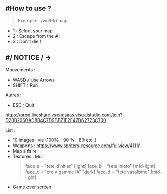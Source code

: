 #How to use ?              
--------------------------
>Exemple : ./wolf3d map

- 1 : Select your map
- 2 : Escape from the AI
- 3 : Don't die !

#/ NOTICE / ->             
--------------------------
Mouvements :              
- WASD / Use Arrows
- SHIFT : Run

Autres :                  
- ESC : Quit               


https://prod.liveshare.vsengsaas.visualstudio.com/join?D2BB2960AD8B4C7D98B71E2F47D62723C700


List :
- 10 images : vie (100% - 90 % - 80 etc..)
- Weapons : https://www.spriters-resource.com/fullview/4111/
- Map à faire
- Textures : Mur 
    > face_a = "tete d'hitler" [light]
    > face_b = "tete lnieto" [mid-light]
    > face_c = "croix gamme IA" [dark]
    > face_d = "tete vasalome" [mid-light]
- Game over screen
